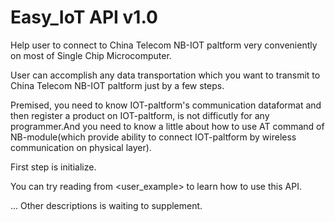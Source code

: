 # Easy_IoT API v1.0

Help user to connect to China Telecom NB-IOT paltform very conveniently on most of Single Chip Microcomputer.

User can accomplish any data transportation which you want to transmit to China Telecom NB-IOT paltform just by a few steps.

Premised, you need to know IOT-paltform's communication dataformat and then register a product on IOT-paltform, is not difficutly for any programmer.And you need to know a little about how to use AT command of NB-module(which provide ability to connect IOT-paltform by wireless communication on physical layer).

First step is initialize. 

You can try reading from <user_example> to learn how to use this API.

... 
Other descriptions is waiting to supplement.
